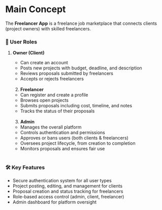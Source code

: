 # Main Concept

The **Freelancer App** is a freelance job marketplace that connects clients (project owners) with skilled freelancers.

### 👥 User Roles

1. **Owner (Client)**

   - Can create an account
   - Posts new projects with budget, deadline, and description
   - Reviews proposals submitted by freelancers
   - Accepts or rejects freelancers
     <br /> <br />

   2. **Freelancer**

   - Can register and create a profile
   - Browses open projects
   - Submits proposals including cost, timeline, and notes
   - Tracks the status of their proposals
     <br /> <br />

   3. **Admin**

   - Manages the overall platform
   - Controls authentication and permissions
   - Approves or bans users (both clients & freelancers)
   - Oversees project lifecycle, from creation to completion
   - Monitors proposals and ensures fair use
     <br /> <br />

### 🛠️ Key Features

- Secure authentication system for all user types
- Project posting, editing, and management for clients
- Proposal creation and status tracking for freelancers
- Role-based access control (admin, client, freelancer)
- Admin dashboard for platform oversight
